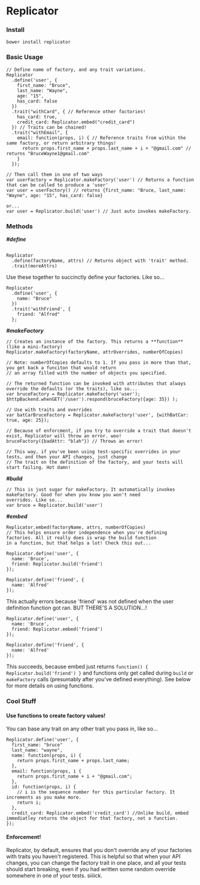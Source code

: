 # Replicator

### Install

`bower install replicator`

### Basic Usage

```
// Define name of factory, and any trait variations.
Replicator
  .define('user', {
    first_name: "Bruce",
    last_name: "Wayne",
    age: "15",
    has_card: false
  })
  .trait("withCard", { // Reference other factories!
    has_card: true,
    credit_card: Replicator.embed("credit_card")
  }) // Traits can be chained!
  .trait("withEmail", {
    email: function(props, i) { // Reference traits from within the same factory, or return arbitrary things!
      return props.first_name + props.last_name + i + "@gmail.com" // returns "BruceWayne1@gmail.com"
    }
  });

// Then call them in one of two ways
var userFactory = Replicator.makeFactory('user') // Returns a function that can be called to produce a 'user'
var user = userFactory() // returns {first_name: "Bruce, last_name: "Wayne", age: "15", has_card: false}

or...
var user = Replicator.build('user') // Just auto invokes makeFactory.
```

### Methods

***#define***
```

Replicator
  .define(factoryName, attrs) // Returns object with 'trait' method.
  .trait(moreAttrs)

```
Use these together to succinctly define your factories. Like so...

```
Replicator
  .define('user', {
    name: "Bruce"
  })
  .trait('withFriend', {
    friend: "Alfred"
  };
```

***#makeFactory***
```
// Creates an instance of the factory. This returns a **function** (like a mini-factory)
Replicator.makeFactory(factoryName, attrOverrides, numberOfCopies)

// Note: numberOfCopies defaults to 1. If you pass in more than that, you get back a funciton that would return
// an array filled with the number of objects you specified.

// The returned function can be invoked with attributes that always override the defaults (or the traits), like so...
var bruceFactory = Replicator.makeFactory('user');
$httpBackend.whenGET('/user').respond(bruceFactory({age: 35}) );

// Use with traits and overrides
var batCarBruceFactory = Replicator.makeFactory('user', {withBatCar: true, age: 25});

// Because of enforcment, if you try to override a trait that doesn't exist, Replicator will throw an error. woo!
bruceFactory({badAttr: "blah"}) // Throws an error!

// This way, if you've been using test-specific overrides in your tests, and then your API changes, just change
// The trait on the definition of the factory, and your tests will start failing. Hot damn!

```

***#build***
```
// This is just sugar for makeFactory. It automatically invokes makeFactory. Good for when you know you won't need
overrides. Like so...
var bruce = Replicator.build('user')
```

***#embed***
```
Replicator.embed(factoryName, attrs, numberOfCopies)
// This helps ensure order independence when you're defining factories. All it really does is wrap the build function
in a function, but that helps a lot! Check this out...

Replicator.define('user', {
  name: 'Bruce',
  friend: Replicator.build('friend')
});

Replicator.define('friend', {
  name: 'Alfred'
});

```
This actually errors because 'friend' was not defined when the user definition function got ran.
BUT THERE'S A SOLUTION...!

```
Replicator.define('user', {
  name: 'Bruce',
  friend: Replicator.embed('friend')
});

Replicator.define('friend', {
  name: 'Alfred'
});

```
This succeeds, because embed just returns `function() { Replicator.build('friend') }` and functions only get called
during `build` or `makeFactory` calls (presumably after you've defined everything). See below for more details on using functions.

### Cool Stuff

#### Use functions to create factory values!
You can base any trait on any other trait you pass in, like so...

```
Replicator.define('user', {
  first_name: "bruce"
  last_name: "wayne",
  name: function(props, i) {
    return props.first_name + props.last_name;
  },
  email: function(props, i {
    return props.first_name + i + "@gmail.com";
  },
  id: function(props, i) {
    // i is the sequence number for this particular factory. It increments as you make more.
    return i;
  },
  credit_card: Replicator.embed('credit_card') //Unlike build, embed immediatley returns the object for that factory, not a function.
});

```

#### Enforcement!
  Replicator, by default, ensures that you don't override any of your factories with traits you haven't registered. This is helpful  so that when your API changes, you can change the factory trait in one place, and all your tests should start breaking, even if you had written some random override somewhere in one of your tests. siiiick.
